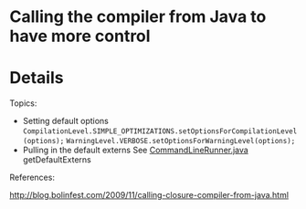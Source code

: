 # Calling the compiler from Java to have more control

# Details

Topics:

- Setting default options
     `CompilationLevel.SIMPLE_OPTIMIZATIONS.setOptionsForCompilationLevel(options);`
     `WarningLevel.VERBOSE.setOptionsForWarningLevel(options);`
- Pulling in the default externs
     See [CommandLineRunner.java](https://github.com/google/closure-compiler/blob/master/src/com/google/javascript/jscomp/CommandLineRunner.java) getDefaultExterns


References:

http://blog.bolinfest.com/2009/11/calling-closure-compiler-from-java.html